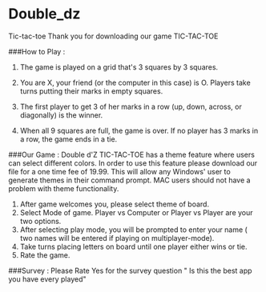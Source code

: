 # Double_dz
Tic-tac-toe
Thank you for downloading our game TIC-TAC-TOE


###How to Play : 
1. The game is played on a grid that's 3 squares by 3 squares.

2. You are X, your friend (or the computer in this case) is O. Players take turns putting their marks in empty squares.

3. The first player to get 3 of her marks in a row (up, down, across, or diagonally) is the winner.

4. When all 9 squares are full, the game is over. If no player has 3 marks in a row, the game ends in a tie.

###Our Game : 
Double d'Z TIC-TAC-TOE has a theme feature where users can select different colors. In order to use this feature
please download our file for a one time fee of  19.99. This will allow any Windows' user to generate themes in 
their command prompt. MAC users should not have a problem with theme functionality. 

1. After game welcomes you, please select theme of board.
2. Select Mode of game. Player vs Computer or Player vs Player are your two options.
3. After selecting play mode, you will be prompted to enter your name ( two names will be entered if playing on multiplayer-mode).
4. Take turns placing letters on board until one player either wins or tie. 
5. Rate the game.

###Survey :
Please Rate Yes for the survey question " Is this the best app you have every played"
